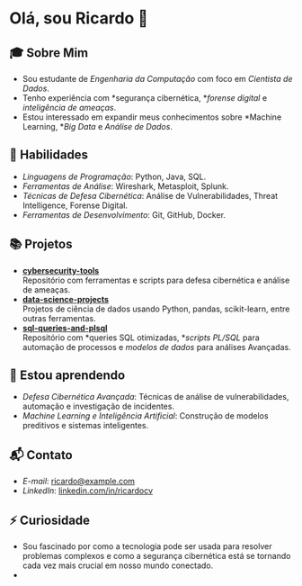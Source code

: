 # Olá, sou Ricardo 👋

## 🎓 Sobre Mim
- Sou estudante de *Engenharia da Computação* com foco em *Cientista de Dados*.
- Tenho experiência com *segurança cibernética, **forense digital* e *inteligência de ameaças*.
- Estou interessado em expandir meus conhecimentos sobre *Machine Learning, **Big Data* e *Análise de Dados*.

## 🧠 Habilidades
- *Linguagens de Programação*: Python, Java, SQL.
- *Ferramentas de Análise*: Wireshark, Metasploit, Splunk.
- *Técnicas de Defesa Cibernética*: Análise de Vulnerabilidades, Threat Intelligence, Forense Digital.
- *Ferramentas de Desenvolvimento*: Git, GitHub, Docker.

## 📚 Projetos  
- **[cybersecurity-tools](https://github.com/seu-usuario/cybersecurity-tools)**  
  Repositório com ferramentas e scripts para defesa cibernética e análise de ameaças.  
- **[data-science-projects](https://github.com/seu-usuario/data-science-projects)**  
  Projetos de ciência de dados usando Python, pandas, scikit-learn, entre outras ferramentas.  
- **[sql-queries-and-plsql](https://github.com/seu-usuario/sql-queries-and-plsql)**  
  Repositório com *queries SQL otimizadas, **scripts PL/SQL* para automação de processos e *modelos de dados* para análises 
Avançadas.

## 🌱 Estou aprendendo
- *Defesa Cibernética Avançada*: Técnicas de análise de vulnerabilidades, automação e investigação de incidentes.
- *Machine Learning e Inteligência Artificial*: Construção de modelos preditivos e sistemas inteligentes.

## 📬 Contato
- *E-mail*: ricardo@example.com
- *LinkedIn*: [linkedin.com/in/ricardocv](https://www.linkedin.com/in/ricardocv)

## ⚡ Curiosidade
- Sou fascinado por como a tecnologia pode ser usada para resolver problemas complexos e como a segurança cibernética está se tornando cada vez mais crucial em nosso mundo conectado.
- 
